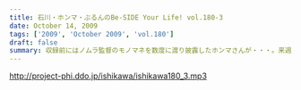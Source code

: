 ```yaml
---
title: 石川・ホンマ・ぶるんのBe-SIDE Your Life! vol.180-3
date: October 14, 2009
tags: ['2009', 'October 2009', 'vol.180']
draft: false
summary: 収録前にはノムラ監督のモノマネを数度に渡り披露したホンマさんが・・・。来週はちょっと配信がずれ込む可能性があります。NAMAE
---
```


http://project-phi.ddo.jp/ishikawa/ishikawa180_3.mp3